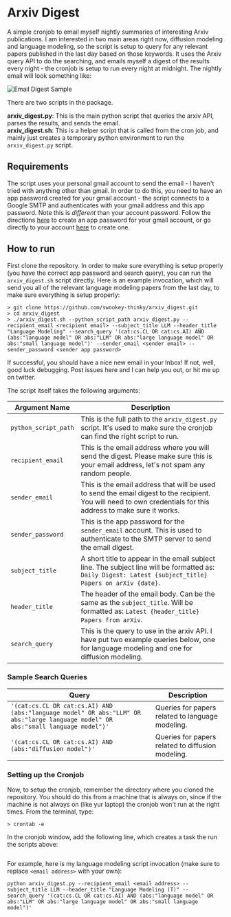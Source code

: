 # Arxiv Digest

A simple cronjob to email myself nightly summaries of interesting Arxiv publications. I am interested in two main areas right now, diffusion modeling and language modeling,
so the script is setup to query for any relevant papers published in the last day based on those keywords. It uses the Arxiv query API to do the searching, and emails myself a digest of the results
every night - the cronjob is setup to run every night at midnight. The nightly email will look something like:

![Email Digest Sample](https://drive.google.com/uc?export=view&id=1w10VO7LO2c8e5pi9xaeFCnW38AeLzD0j)

There are two scripts in the package.

**arxiv_digest.py**: This is the main python script that queries the arxiv API, parses the results, and sends the email.</br>
**arxiv_digest.sh**: This is a helper script that is called from the cron job, and mainly just creates a temporary python environment to run the `arxiv_digest.py` script.</br>

## Requirements

The script uses your personal gmail account to send the email - I haven't tried with anything other than gmail. In order to do this, you need to have an app password created for your gmail account - the script connects to a Google SMTP and authenticates with your gmail address and this app password. Note this is *different* than your account password. Follow the directions [here](https://support.google.com/mail/answer/185833?hl=en) to create an app password for your gmail account, or go directly to your account [here](https://myaccount.google.com/apppasswords) to create one.

## How to run

First clone the repository. In order to make sure everything is setup properly (you have the correct app password and search query), you can run the `arxiv_digest.sh` script directly. Here is an example invocation, which will send you all of the relevant language modeling papers from the last day, to make sure everything is setup properly:

```
> git clone https://github.com/swookey-thinky/arxiv_digest.git
> cd arxiv_digest
> ./arxiv_digest.sh --python_script_path arxiv_digest.py --recipient_email <recipient email> --subject_title LLM --header_title "Language Modeling" --search_query '(cat:cs.CL OR cat:cs.AI) AND (abs:"language model" OR abs:"LLM" OR abs:"large language model" OR abs:"small language model")' --sender_email <sender email> --sender_password <sender app password>
```
If successful, you should have a nice new email in your Inbox! If not, well, good luck debugging. Post issues here and I can help you out, or hit me up on twitter.

The script itself takes the following arguments:

| Argument Name | Description
| ----- | -----
| `python_script_path` | This is the full path to the `arxiv_digest.py` script. It's used to make sure the cronjob can find the right script to run.
| `recipient_email` | This is the email address where you will send the digest. Please make sure this is your email address, let's not spam any random people.
| `sender_email` | This is the email address that will be used to send the email digest to the recipient. You will need to own credentials for this address to make sure it works.
| `sender_password` | This is the app password for the `sender_email` account. This is used to authenticate to the SMTP server to send the email digest.
| `subject_title` | A short title to appear in the email subject line. The subject line will be formatted as: `Daily Digest: Latest {subject_title} Papers on arXiv {date}`.
| `header_title` | The header of the email body. Can be the same as the `subject_title`. Will be formatted as: `Latest {header_title} Papers from arXiv`.
| `search_query` | This is the query to use in the arxiv API. I have put two example queries below, one for language modeling and one for diffusion modeling.

### Sample Search Queries

| Query | Description
| ----- | -----
| `'(cat:cs.CL OR cat:cs.AI) AND (abs:"language model" OR abs:"LLM" OR abs:"large language model" OR abs:"small language model")'` | Queries for papers related to language modeling.
| `'(cat:cs.CL OR cat:cs.AI) AND (abs:"diffusion model")'` | Queries for papers related to diffusion modeling.

### Setting up the Cronjob

Now, to setup the cronjob, remember the directory where you cloned the repository. You should do this from a machine that is always on, since if the machine is not always on (like yur laptop) the cronjob won't run at the right times. From the terminal, type:

```
> crontab -e
```

In the cronjob window, add the following line, which creates a task the run the scripts above:

```
```

For example, here is my language modeling script invocation (make sure to replace `<email address>` with your own):

```
python arxiv_digest.py --recipient_email <email address> --subject_title LLM --header_title "Language Modeling (T)" --search_query '(cat:cs.CL OR cat:cs.AI) AND (abs:"language model" OR abs:"LLM" OR abs:"large language model" OR abs:"small language model")'
```
